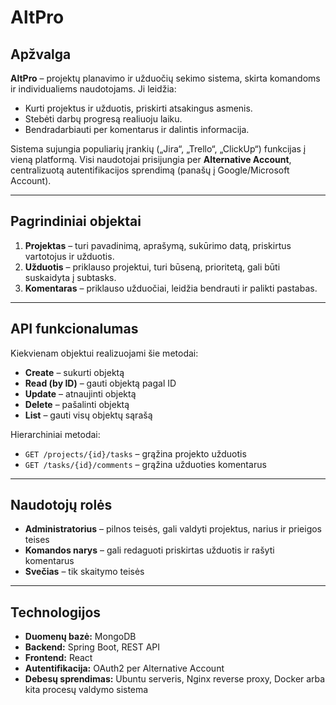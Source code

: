 # AltPro

## Apžvalga
**AltPro** – projektų planavimo ir užduočių sekimo sistema, skirta komandoms ir individualiems naudotojams. Ji leidžia:  
- Kurti projektus ir užduotis, priskirti atsakingus asmenis.  
- Stebėti darbų progresą realiuoju laiku.  
- Bendradarbiauti per komentarus ir dalintis informacija.  

Sistema sujungia populiarių įrankių („Jira“, „Trello“, „ClickUp“) funkcijas į vieną platformą. Visi naudotojai prisijungia per **Alternative Account**, centralizuotą autentifikacijos sprendimą (panašų į Google/Microsoft Account).

---

## Pagrindiniai objektai
1. **Projektas** – turi pavadinimą, aprašymą, sukūrimo datą, priskirtus vartotojus ir užduotis.  
2. **Užduotis** – priklauso projektui, turi būseną, prioritetą, gali būti suskaidyta į subtasks.  
3. **Komentaras** – priklauso užduočiai, leidžia bendrauti ir palikti pastabas.

---

## API funkcionalumas
Kiekvienam objektui realizuojami šie metodai:  
- **Create** – sukurti objektą  
- **Read (by ID)** – gauti objektą pagal ID  
- **Update** – atnaujinti objektą  
- **Delete** – pašalinti objektą  
- **List** – gauti visų objektų sąrašą  

Hierarchiniai metodai:  
- `GET /projects/{id}/tasks` – grąžina projekto užduotis  
- `GET /tasks/{id}/comments` – grąžina užduoties komentarus

---

## Naudotojų rolės
- **Administratorius** – pilnos teisės, gali valdyti projektus, narius ir prieigos teises  
- **Komandos narys** – gali redaguoti priskirtas užduotis ir rašyti komentarus  
- **Svečias** – tik skaitymo teisės

---

## Technologijos
- **Duomenų bazė:** MongoDB  
- **Backend:** Spring Boot, REST API  
- **Frontend:** React  
- **Autentifikacija:** OAuth2 per Alternative Account  
- **Debesų sprendimas:** Ubuntu serveris, Nginx reverse proxy, Docker arba kita procesų valdymo sistema